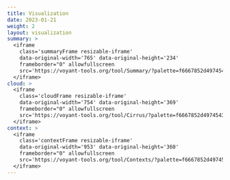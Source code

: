 ```yaml
---
title: Visualization
date: 2023-01-21
weight: 2
layout: visualization
summary: >
  <iframe
    class='summaryFrame resizable-iframe' 
    data-original-width='765' data-original-height='234' 
    frameborder="0" allowfullscreen 
    src='https://voyant-tools.org/tool/Summary/?palette=f6667852d49745438406a9330d2b5dce&lang=en&corpus=be6d96510c3f79c8dd8e392a8f412216'>
  </iframe>
cloud: >
  <iframe
    class='cloudFrame resizable-iframe' 
    data-original-width='754' data-original-height='369' 
    frameborder="0" allowfullscreen 
    src='https://voyant-tools.org/tool/Cirrus/?palette=f6667852d49745438406a9330d2b5dce&lang=en&whiteList=&visible=45&fontFamily=Arial%2C%20Helvetica%2C%20sans-serif&corpus=be6d96510c3f79c8dd8e392a8f412216'>
  </iframe>
context: >
  <iframe
    class='contextFrame resizable-iframe' 
    data-original-width='953' data-original-height='360' 
    frameborder="0" allowfullscreen 
    src='https://voyant-tools.org/tool/Contexts/?palette=f6667852d49745438406a9330d2b5dce&lang=en&query=clients&corpus=be6d96510c3f79c8dd8e392a8f412216'>
  </iframe>
---
```

